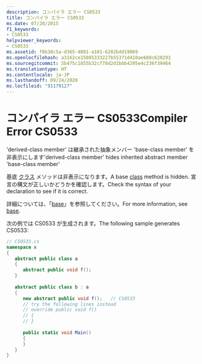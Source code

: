 ```yaml
---
description: コンパイラ エラー CS0533
title: コンパイラ エラー CS0533
ms.date: 07/20/2015
f1_keywords:
- CS0533
helpviewer_keywords:
- CS0533
ms.assetid: f8b38c5a-d365-4081-a101-6282bdd19069
ms.openlocfilehash: a3162ce15085333227b55371d410ae680c620291
ms.sourcegitcommit: 5b475c1855b32cf78d2d1bbb4295e4c236f39464
ms.translationtype: HT
ms.contentlocale: ja-JP
ms.lasthandoff: 09/24/2020
ms.locfileid: "91179127"
---
```

# <a name="compiler-error-cs0533"></a><span data-ttu-id="0c539-103">コンパイラ エラー CS0533</span><span class="sxs-lookup"><span data-stu-id="0c539-103">Compiler Error CS0533</span></span>

<span data-ttu-id="0c539-104">'derived-class member' は継承された抽象メンバー 'base-class member' を非表示にします</span><span class="sxs-lookup"><span data-stu-id="0c539-104">'derived-class member' hides inherited abstract member 'base-class member'</span></span>  
  
 <span data-ttu-id="0c539-105">基底 [クラス](../language-reference/keywords/class.md) メソッドは非表示になります。</span><span class="sxs-lookup"><span data-stu-id="0c539-105">A base [class](../language-reference/keywords/class.md) method is hidden.</span></span> <span data-ttu-id="0c539-106">宣言の構文が正しいかどうかを確認します。</span><span class="sxs-lookup"><span data-stu-id="0c539-106">Check the syntax of your declaration to see if it is correct.</span></span>  
  
 <span data-ttu-id="0c539-107">詳細については、「[base](../language-reference/keywords/base.md)」を参照してください。</span><span class="sxs-lookup"><span data-stu-id="0c539-107">For more information, see [base](../language-reference/keywords/base.md).</span></span>  
  
 <span data-ttu-id="0c539-108">次の例では CS0533 が生成されます。</span><span class="sxs-lookup"><span data-stu-id="0c539-108">The following sample generates CS0533:</span></span>  
  
```csharp  
// CS0533.cs  
namespace x  
{  
   abstract public class a  
   {  
      abstract public void f();  
   }  
  
   abstract public class b : a  
   {  
      new abstract public void f();   // CS0533  
      // try the following lines instead  
      // override public void f()  
      // {  
      // }  
  
      public static void Main()  
      {  
      }  
   }  
}  
```
